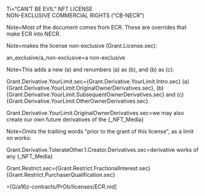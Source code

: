Ti=“CAN’T BE EVIL” NFT LICENSE<br>NON-EXCLUSIVE COMMERCIAL RIGHTS (“CB-NECR”)

Note=Most of the document comes from ECR. These are overrides that make ECR into NECR.

Note=makes the license non-exclusive (Grant.License.sec):

an_exclusive/a_non-exclusive=a non-exclusive

Note=This adds a new (a) and renumbers (a) as (b), and (b) as (c):

Grant.Derivative.YourLimit.sec={Grant.Derivative.YourLimit.Intro.sec} (a) {Grant.Derivative.YourLimit.OriginalOwnerDerivatives.sec}, (b) {Grant.Derivative.YourLimit.SubsequentOwnerDerivatives.sec} and (c) {Grant.Derivative.YourLimit.OtherOwnerDerivatives.sec}.

Grant.Derivative.YourLimit.OriginalOwnerDerivatives.sec=we may also create our own future derivatives of the {_NFT_Media}

Note=Omits the trailiing words "prior to the grant of this license", as a limit on works:

Grant.Derivative.TolerateOther.1.Creator.Derivatives.sec=derivative works of any {_NFT_Media}

Grant.Restrict.sec={Grant.Restrict.FractionalInterest.sec} {Grant.Restrict.PurchaserQualification.sec}

=[G/a16z-contracts/PrOb/licenses/ECR.md]

